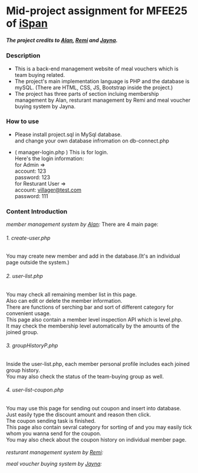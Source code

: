 
# Mid-project assignment for MFEE25 of [iSpan](https://www.ispan.com.tw/)
##### The project credits to [Alan](https://github.com/AlanCYL), [Remi](https://github.com/remi06vera) and [Jayna](https://github.com/jayna922).

### Description
* This is a back-end management website of meal vouchers which is team buying related.<br>
* The project's main implementation language is PHP and the database is mySQL. (There are HTML, CSS, JS, Bootstrap inside the project.)<br>
* The project has three parts of section incluing membership management by Alan, resturant management by Remi and meal voucher buying system by Jayna.<br>

### How to use
* Please install project.sql in MySql database.<br>
  and change your own database infromation on db-connect.php<br> 
  
* ( manager-login.php ) This is for login.<br>
  Here's the login information:<br>
  for Admin =><br>
  account: 123<br>
  password: 123<br>
  for Resturant User =><br>
  account: villager@test.com<br>
  password: 111<br>

### Content Introduction
*member management system by [Alan](https://github.com/AlanCYL):*
There are 4 main page:
###### 1. create-user.php<br>
You may create new member and add in the database.(It's an individual page outside the system.)<br>
###### 2. user-list.php<br>
You may check all remaining member list in this page.<br>
Also can edit or delete the member information.<br>
There are functions of serching bar and sort of different category for convenient usage.<br>
This page also contain a member level inspection API which is level.php.<br>
It may check the membership level automatically by the amounts of the joined group.<br>
###### 3. groupHistoryP.php<br>
Inside the user-list.php, each member personal profile includes each joined group history.<br>
You may also check the status of the team-buying group as well.<br>
###### 4. user-list-coupon.php<br>
You may use this page for sending out coupon and insert into database.<br>
Just easily type the discount amount and reason then click.<br>
The coupon sending task is finished.<br>
This page also contain sevral category for sorting of and you may easily tick whom you wanna send for the coupon.<br>
You may also check about the coupon history on individual member page.<br>
<br>
*resturant management system by [Remi](https://github.com/remi06vera):*

*meal voucher buying system by [Jayna](https://github.com/jayna922):*


